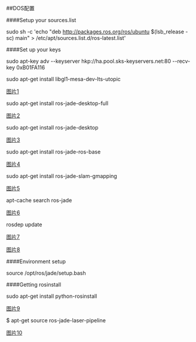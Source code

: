 ##DOS配置

####Setup your sources.list

sudo sh -c 'echo "deb http://packages.ros.org/ros/ubuntu $(lsb_release -sc) main" > /etc/apt/sources.list.d/ros-latest.list'

####Set up your keys

sudo apt-key adv --keyserver hkp://ha.pool.sks-keyservers.net:80 --recv-key 0xB01FA116

sudo apt-get install libgl1-mesa-dev-lts-utopic

[图片1](https://ooo.0o0.ooo/2016/11/11/5825aba05990c.png)

sudo apt-get install ros-jade-desktop-full

[图片2](https://ooo.0o0.ooo/2016/11/11/5825aba06e91c.png)

sudo apt-get install ros-jade-desktop

[图片3](https://ooo.0o0.ooo/2016/11/11/5825aba06faa8.png)

sudo apt-get install ros-jade-ros-base

[图片4](https://ooo.0o0.ooo/2016/11/11/5825aba07bada.png)

sudo apt-get install ros-jade-slam-gmapping

[图片5](https://ooo.0o0.ooo/2016/11/11/5825aba117b8b.png)

apt-cache search ros-jade

[图片6](https://ooo.0o0.ooo/2016/11/11/5825aba11c1f5.png)

rosdep update

[图片7](https://ooo.0o0.ooo/2016/11/11/5825aba170a56.png)

[图片8](https://ooo.0o0.ooo/2016/11/11/5825aba189c79.png)

####Environment setup

source /opt/ros/jade/setup.bash

####Getting rosinstall

sudo apt-get install python-rosinstall

[图片9](https://ooo.0o0.ooo/2016/11/11/5825aba1a0c3d.png)

$ apt-get source ros-jade-laser-pipeline

[图片10](https://ooo.0o0.ooo/2016/11/11/5825aba1a4f82.png)


